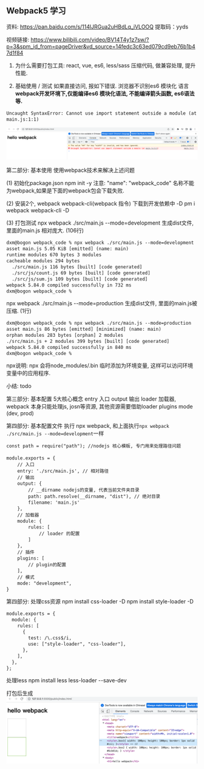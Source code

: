 ## Webpack5 学习


资料:
https://pan.baidu.com/s/114lJRGua2uHBdLq_iVLOOQ 提取码：yyds

视频链接:
https://www.bilibili.com/video/BV14T4y1z7sw/?p=3&spm_id_from=pageDriver&vd_source=14fedc3c63ed079cd9eb76b1b47d1f84



1. 为什么需要打包工具:
react, vue, es6, less/sass
压缩代码, 做兼容处理, 提升性能.

2. 基础使用 / 测试
如果直接访问, 报如下错误.
浏览器不识别es6 模块化 语言
**webpack开发环境下,仅能编译es6 模块化语法, 不能编译箭头函数, es6语法等.**
```
Uncaught SyntaxError: Cannot use import statement outside a module (at main.js:1:1)
```

 ![Uncaught SyntaxError.png](./public/img/Uncaught%20SyntaxError.png)


第二部分: 基本使用
使用webpack技术来解决上述问题


(1) 初始化package.json
npm init -y 
注意: "name": "webpack_code" 名称不能为webpack,如果是下面的webpack包会下载失败.

(2) 安装2个, webpack webpack-cli(webpack 指令)
下载到开发依赖中 -D
pm i webpack webpack-cli -D

(3) 打包测试
npx webpack ./src/main.js --mode=development
生成dist文件, 里面的main.js 相对庞大. (106行)
```
dxm@bogon webpack_code % npx webpack ./src/main.js --mode=development
asset main.js 5.05 KiB [emitted] (name: main)
runtime modules 670 bytes 3 modules
cacheable modules 294 bytes
  ./src/main.js 116 bytes [built] [code generated]
  ./src/js/count.js 69 bytes [built] [code generated]
  ./src/js/sum.js 109 bytes [built] [code generated]
webpack 5.84.0 compiled successfully in 732 ms
dxm@bogon webpack_code %
```
 
npx webpack ./src/main.js --mode=production
生成dist文件, 里面的main.js被压缩. (1行)
```
dxm@bogon webpack_code % npx webpack ./src/main.js --mode=production 
asset main.js 86 bytes [emitted] [minimized] (name: main)
orphan modules 283 bytes [orphan] 2 modules
./src/main.js + 2 modules 399 bytes [built] [code generated]
webpack 5.84.0 compiled successfully in 840 ms
dxm@bogon webpack_code % 
```

npx说明: npx 会将node_modules/.bin 临时添加为环境变量, 这样可以访问环境变量中的应用程序.

小结: todo



第三部分: 基本配置
5大核心概念
entry 入口
output 输出
loader 加载器, webpack 本身只能处理js, josn等资源, 其他资源需要借助loader
plugins
mode (dev, prod)



第四部分: 基本配置文件
执行 npx webpack, 和上面执行```npx webpack ./src/main.js --mode=development```一样
```
const path = require("path"); //nodejs 核心模板, 专门用来处理路径问题

module.exports = {
    // 入口
    entry: './src/main.js', // 相对路径
    // 输出
    output: {
        // __dirname nodejs的变量, 代表当前文件夹目录
        path: path.resolve(__dirname, "dist"), // 绝对目录
        filename: 'main.js'
    },
    // 加载器
    module: {
        rules: [
            // loader 的配置
        ]
    },
    // 插件
    plugins: [
        // plugin的配置
    ],
    // 模式
    mode: "development",
}
```

第四部分:  处理css资源
npm install css-loader -D
npm install style-loader -D

```
module.exports = {
  module: {
    rules: [
      {
        test: /\.css$/i,
        use: ["style-loader", "css-loader"],
      },
    ],
  },
};
```

处理less
npm install less less-loader --save-dev

打包后生成 ![style.png](./public/img/style.png)
